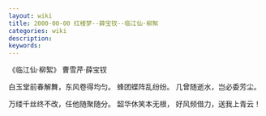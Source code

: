 ```yaml
---
layout: wiki
title: 2000-00-00 红楼梦--薛宝钗--临江仙·柳絮
categories: wiki
description: 
keywords: 
---
```



《临江仙·柳絮》  曹雪芹·薛宝钗

白玉堂前春解舞，东风卷得均匀。 蜂团蝶阵乱纷纷。 几曾随逝水，岂必委芳尘。

万缕千丝终不改，任他随聚随分。 韶华休笑本无根， 好风频借力，送我上青云！